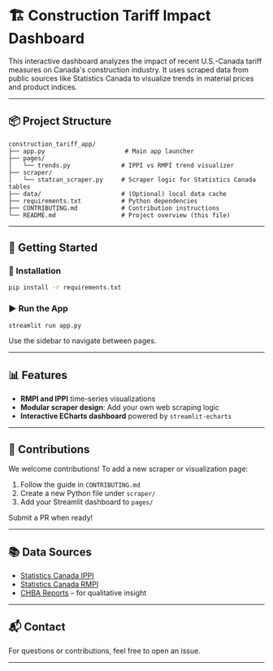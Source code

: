 # 🏗️ Construction Tariff Impact Dashboard

This interactive dashboard analyzes the impact of recent U.S.-Canada tariff measures on Canada's construction industry. It uses scraped data from public sources like Statistics Canada to visualize trends in material prices and product indices.

---

## 📦 Project Structure

```
construction_tariff_app/
├── app.py                      # Main app launcher
├── pages/
│   └── trends.py              # IPPI vs RMPI trend visualizer
├── scraper/
│   └── statcan_scraper.py     # Scraper logic for Statistics Canada tables
├── data/                      # (Optional) local data cache
├── requirements.txt           # Python dependencies
├── CONTRIBUTING.md            # Contribution instructions
└── README.md                  # Project overview (this file)
```

---

## 🚀 Getting Started

### 🔧 Installation
```bash
pip install -r requirements.txt
```

### ▶️ Run the App
```bash
streamlit run app.py
```

Use the sidebar to navigate between pages.

---

## 📊 Features

- **RMPI and IPPI** time-series visualizations
- **Modular scraper design**: Add your own web scraping logic
- **Interactive ECharts dashboard** powered by `streamlit-echarts`

---

## 🤝 Contributions

We welcome contributions! To add a new scraper or visualization page:
1. Follow the guide in `CONTRIBUTING.md`
2. Create a new Python file under `scraper/`
3. Add your Streamlit dashboard to `pages/`

Submit a PR when ready!

---

## 📚 Data Sources
- [Statistics Canada IPPI](https://www150.statcan.gc.ca/t1/tbl1/en/tv.action?pid=1810026501)
- [Statistics Canada RMPI](https://www150.statcan.gc.ca/t1/tbl1/en/tv.action?pid=1810026801)
- [CHBA Reports](https://www.chba.ca/) – for qualitative insight

---

## 📬 Contact
For questions or contributions, feel free to open an issue.

---